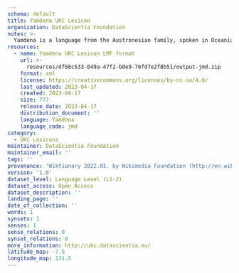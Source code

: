 ```yaml
---
schema: default
title: Yamdena UKC Lexicon
organization: DataScientia Foundation
notes: >-
  Yamdena is a language from the Austronesian family, spoken in Oceania. The UKC Lexicon of Yamdena is represented as a lexico-semantic network. It consists of words, word senses, synsets, as well as sense-level and synset-level relationships.
resources:
  - name: Yamdena UKC Lexicon LMF format
    url: >-
      resources/df68c533-049a-47f2-b0e9-76fd7e2f8b51/output-jmd.zip
    format: xml
    license: https://creativecommons.org/licenses/by-nc-sa/4.0/
    last_updated: 2023-04-17
    created: 2023-04-17
    size: 777
    release_date: 2023-04-17
    distribution_document: ''
    language: Yamdena
    language_code: jmd
category:
  - UKC Lexicons
maintainer: DataScientia Foundation
maintainer_email: ''
tags: ''
provenance: 'Wiktionary 2022.01. by Wikimedia Foundation (http://en.wiktionary.org); Princeton WordNet 2.1 by Princeton University (https://wordnet.princeton.edu)'
version: '1.0'
dataset_level: Language Level (L1-2)
dataset_access: Open Access
dataset_description: ''
landing_page: ''
date_of_collection: ''
words: 1
synsets: 1
senses: 1
sense_relations: 0
synset_relations: 0
more_information: http://ukc.datascientia.eu/
latitude_map: -7.5
longitude_map: 131.5
---
```

